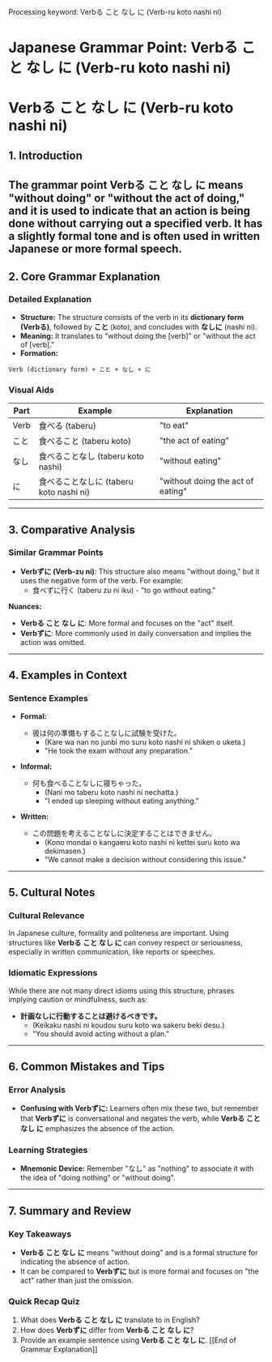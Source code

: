 Processing keyword: Verbる こと なし に (Verb-ru koto nashi ni)
# Japanese Grammar Point: Verbる こと なし に (Verb-ru koto nashi ni)
# Verbる こと なし に (Verb-ru koto nashi ni)
## 1. Introduction
The grammar point **Verbる こと なし に** means "without doing" or "without the act of doing," and it is used to indicate that an action is being done without carrying out a specified verb. It has a slightly formal tone and is often used in written Japanese or more formal speech.
---
## 2. Core Grammar Explanation
### Detailed Explanation
- **Structure:** The structure consists of the verb in its **dictionary form (Verbる)**, followed by **こと** (koto), and concludes with **なしに** (nashi ni).
- **Meaning:** It translates to "without doing the [verb]" or "without the act of [verb]."
- **Formation:**
```
Verb (dictionary form) + こと + なし + に
```
### Visual Aids
| Part       | Example                   | Explanation                         |
|------------|---------------------------|-------------------------------------|
| Verb       | 食べる (taberu)           | "to eat"                            |
| こと       | 食べること (taberu koto) | "the act of eating"                |
| なし       | 食べることなし (taberu koto nashi) | "without eating"               |
| に         | 食べることなしに (taberu koto nashi ni) | "without doing the act of eating" |
---
## 3. Comparative Analysis
### Similar Grammar Points
- **Verbずに (Verb-zu ni)**: This structure also means "without doing," but it uses the negative form of the verb. For example:
  - 食べずに行く (taberu zu ni iku) - "to go without eating."
  
**Nuances:**
- **Verbる こと なし に**: More formal and focuses on the "act" itself.
- **Verbずに**: More commonly used in daily conversation and implies the action was omitted.
---
## 4. Examples in Context
### Sentence Examples
- **Formal:** 
  - 彼は何の準備もすることなしに試験を受けた。
    - (Kare wa nan no junbi mo suru koto nashi ni shiken o uketa.)
    - "He took the exam without any preparation."
  
- **Informal:** 
  - 何も食べることなしに寝ちゃった。
    - (Nani mo taberu koto nashi ni nechatta.)
    - "I ended up sleeping without eating anything."
- **Written:** 
  - この問題を考えることなしに決定することはできません。
    - (Kono mondai o kangaeru koto nashi ni kettei suru koto wa dekimasen.)
    - "We cannot make a decision without considering this issue."
---
## 5. Cultural Notes
### Cultural Relevance 
In Japanese culture, formality and politeness are important. Using structures like **Verbる こと なし に** can convey respect or seriousness, especially in written communication, like reports or speeches.
### Idiomatic Expressions
While there are not many direct idioms using this structure, phrases implying caution or mindfulness, such as:
- **計画なしに行動することは避けるべきです。**
  - (Keikaku nashi ni koudou suru koto wa sakeru beki desu.)
  - "You should avoid acting without a plan."
---
## 6. Common Mistakes and Tips
### Error Analysis
- **Confusing with Verbずに:** Learners often mix these two, but remember that **Verbずに** is conversational and negates the verb, while **Verbる こと なし に** emphasizes the absence of the action.
### Learning Strategies
- **Mnemonic Device:** Remember "なし" as "nothing" to associate it with the idea of "doing nothing" or "without doing".
  
---
## 7. Summary and Review
### Key Takeaways
- **Verbる こと なし に** means "without doing" and is a formal structure for indicating the absence of action.
- It can be compared to **Verbずに** but is more formal and focuses on "the act" rather than just the omission.
### Quick Recap Quiz
1. What does **Verbる こと なし に** translate to in English?
2. How does **Verbずに** differ from **Verbる こと なし に**?
3. Provide an example sentence using **Verbる こと なし に**.
[[End of Grammar Explanation]]
